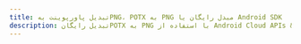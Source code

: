 ---title: تبدیل پاورپوینت بهPNG، POTX به PNG مبدل رایگان یا Android SDKdescription: تبدیل رایگانPOTX به PNG با استفاده از Android Cloud APIs & SDK. همچنین اسناد Microsoft PowerPoint را در Cloud ایجاد، ویرایش و رندر کنید.---